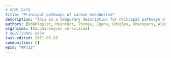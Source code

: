 ```yaml
---
# GPML DATA
title: "Principal pathways of carbon metabolism"
description: "This is a temporary description for Principal pathways of carbon metabolism"
authors: [Kdahlquist, MaintBot, Thomas, Egonw, Ddigles, Khanspers, AlexanderPico, DeSl, Eweitz]
organisms: [Saccharomyces cerevisiae]
# ADDITIONAL DATA
last-edited: 2021-05-20
communities: []
wpid: "WP112"
---
```

